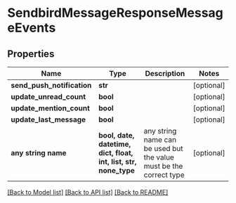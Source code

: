 # SendbirdMessageResponseMessageEvents


## Properties
Name | Type | Description | Notes
------------ | ------------- | ------------- | -------------
**send_push_notification** | **str** |  | [optional] 
**update_unread_count** | **bool** |  | [optional] 
**update_mention_count** | **bool** |  | [optional] 
**update_last_message** | **bool** |  | [optional] 
**any string name** | **bool, date, datetime, dict, float, int, list, str, none_type** | any string name can be used but the value must be the correct type | [optional]

[[Back to Model list]](../README.md#documentation-for-models) [[Back to API list]](../README.md#documentation-for-api-endpoints) [[Back to README]](../README.md)


